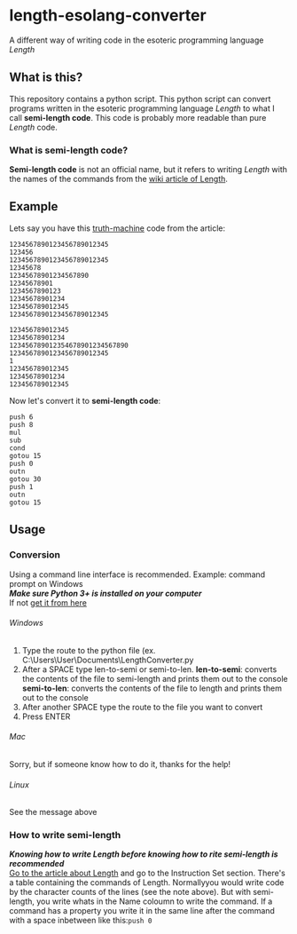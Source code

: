 # length-esolang-converter
A different way of writing code in the esoteric programming language *Length*
## What is this?
This repository contains a python script. This python script can convert programs written in the esoteric programming language *Length* to what I call **semi-length code**. This code is probably more readable than pure *Length* code.
### What is semi-length code?
**Semi-length code** is not an official name, but it refers to writing *Length* with the names of the commands from the [wiki article of Length](https://esolangs.org/wiki/Length).
## Example
Lets say you have this [truth-machine](https://esolangs.org/wiki/Truth-machine) code from the article:
```123456789
1234567890123456789012345
123456
1234567890123456789012345
12345678
12345678901234567890
12345678901
1234567890123
12345678901234
123456789012345
1234567890123456789012345

123456789012345
12345678901234
123456789012354678901234567890
1234567890123456789012345
1
123456789012345
12345678901234
123456789012345
```
Now let's convert it to **semi-length code**:
```inp
push 6
push 8
mul
sub
cond
gotou 15
push 0
outn
gotou 30
push 1
outn
gotou 15
```
## Usage
### Conversion
Using a command line interface is recommended. Example: command prompt on Windows<br>
***Make sure Python 3+ is installed on your computer***<br>
If not [get it from here](https://www.python.org/downloads/)
###### Windows
1. Type the route to the python file (ex. C:\Users\User\Documents\LengthConverter.py
2. After a SPACE type len-to-semi or semi-to-len. **len-to-semi**: converts the contents of the file to semi-length and prints them out to the console **semi-to-len**: converts the contents of the file to length and prints them out to the console
3. After another SPACE type the route to the file you want to convert
4. Press ENTER
###### Mac
Sorry, but if someone know how to do it, thanks for the help!
###### Linux
See the message above
### How to write semi-length
***Knowing how to write Length before knowing how to rite semi-length is recommended***<br>
[Go to the article about Length](https://esolangs.org/wiki/Length) and go to the Instruction Set section. There's a table containing the commands of Length. Normallyyou would write code by the character counts of the lines (see the note above). But with semi-length, you write whats in the Name coloumn to write the command. If a command has a property you write it in the same line after the command with a space inbetween like this:`push 0`
